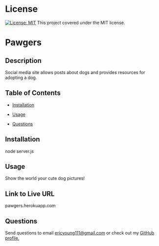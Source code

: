 # License

[![License: MIT](https://img.shields.io/badge/License-MIT-yellow.svg)](https://opensource.org/licenses/MIT) This project covered under the MIT license.


# Pawgers


## Description

Social media site allows posts about dogs and provides resources for adopting a dog.


## Table of Contents

* [Installation](#installation)

* [Usage](#usage)

* [Questions](#questions)


## Installation

node server.js


## Usage

Show the world your cute dog pictures!


## Link to Live URL

pawgers.herokuapp.com
        

## Questions

Send questions to email ericyoung111@gmail.com or check out my [GitHub profile.](www.github.com/Thesselonian)
    
